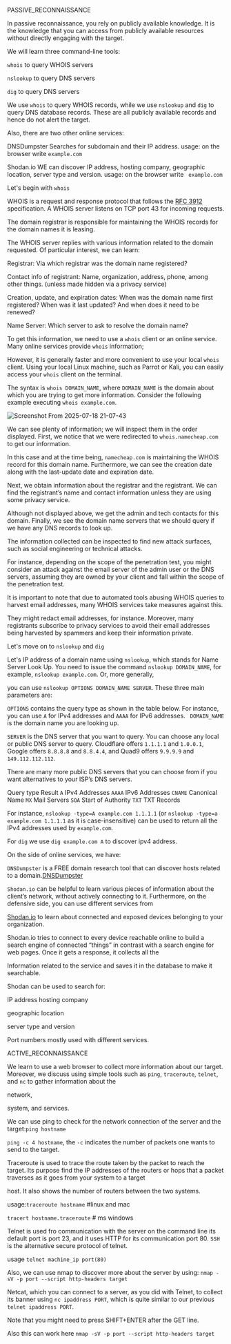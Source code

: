 PASSIVE_RECONNAISSANCE

In passive reconnaissance, you rely on publicly available knowledge. It is the knowledge that you can access from publicly available resources without directly engaging with the target.

We will learn three command-line tools:

`whois` to query WHOIS servers

`nslookup` to query DNS servers

`dig` to query DNS servers

We use `whois` to query WHOIS records, while we use `nslookup` and `dig` to query DNS database records. These are all publicly available records and hence do not alert the target.

Also, there are two other online services:

DNSDumpster Searches for subdomain and their IP address. usage: on the browser  write `example.com`

Shodan.io WE can discover IP address, hosting company, geographic location, server type and version. usage: on the browser write ` example.com`

Let's begin with `whois`

WHOIS is a request and response protocol that follows the [RFC 3912](https://www.ietf.org/rfc/rfc3912.txt) specification. A WHOIS server listens on TCP port 43 for incoming requests.

The domain registrar is responsible for maintaining the WHOIS records for the domain names it is leasing. 

The WHOIS server replies with various information related to the domain requested. Of particular interest, we can learn:

Registrar: Via which registrar was the domain name registered?

Contact info of registrant: Name, organization, address, phone, among other things. (unless made hidden via a privacy service)

Creation, update, and expiration dates: When was the domain name first registered? When was it last updated? And when does it need to be renewed?

Name Server: Which server to ask to resolve the domain name?

To get this information, we need to use a `whois` client or an online service. Many online services provide `whois` information;

However, it is generally faster and more convenient to use your local `whois` client. Using your local Linux machine, such as Parrot or Kali, you can easily access your `whois` client on the terminal.

The syntax is `whois DOMAIN_NAME`, where `DOMAIN_NAME` is the domain about which you are trying to get more information. Consider the following example executing `whois example.com`.

![Screenshot From 2025-07-18 21-07-43](https://github.com/user-attachments/assets/ae0e6811-9493-476f-a4bb-fe03b73d3017)

We can see plenty of information; we will inspect them in the order displayed. First, we notice that we were redirected to `whois.namecheap.com` to get our information. 

In this case and at the time being, `namecheap.com` is maintaining the WHOIS record for this domain name. Furthermore, we can see the creation date along with the last-update date and expiration date.

Next, we obtain information about the registrar and the registrant. We can find the registrant’s name and contact information unless they are using some privacy service. 

Although not displayed above, we get the admin and tech contacts for this domain. Finally, we see the domain name servers that we should query if we have any DNS records to look up.

The information collected can be inspected to find new attack surfaces, such as social engineering or technical attacks. 

For instance, depending on the scope of the penetration test, you might consider an attack against the email server of the admin user or the DNS servers, assuming they are owned by your client and fall within the scope of the penetration test.

It is important to note that due to automated tools abusing WHOIS queries to harvest email addresses, many WHOIS services take measures against this. 

They might redact email addresses, for instance. Moreover, many registrants subscribe to privacy services to avoid their email addresses being harvested by spammers and keep their information private.

Let's move on to `nslookup` and `dig`

Let's IP address of a domain name using `nslookup`, which stands for Name Server Look Up. You need to issue the command `nslookup DOMAIN_NAME`, for example, `nslookup example.com`. Or, more generally,

you can use `nslookup OPTIONS DOMAIN_NAME SERVER`. These three main parameters are:

`OPTIONS` contains the query type as shown in the table below. For instance, you can use `A` for IPv4 addresses and `AAAA` for IPv6 addresses.
`
DOMAIN_NAME` is the domain name you are looking up.

`SERVER` is the DNS server that you want to query. You can choose any local or public DNS server to query. Cloudflare offers `1.1.1.1` and `1.0.0.1`, Google offers `8.8.8.8` and `8.8.4.4`, and Quad9 offers `9.9.9.9` and `149.112.112.112`.

There are many more public DNS servers that you can choose from if you want alternatives to your ISP’s DNS servers.

Query type	Result
`A`	       IPv4 Addresses
`AAAA`	     IPv6 Addresses
`CNAME`	     Canonical Name
`MX`	       Mail Servers
`SOA`	       Start of Authority
`TXT`	      TXT Records

For instance, `nslookup -type=A example.com 1.1.1.1` (or `nslookup -type=a example.com 1.1.1.1` as it is case-insensitive) can be used to return all the IPv4 addresses used by `example.com`.

For `dig` we use `dig example.com A` to discover ipv4 address.


On the side of online services, we have:

`DNSDumpster` is a FREE domain research tool that can discover hosts related to a domain.[DNSDumpster](dnsdumpster.com)

`Shodan.io` can be helpful to learn various pieces of information about the client’s network, without actively connecting to it. Furthermore, on the defensive side, you can use different services from 

[Shodan.io](shodan.io) to learn about connected and exposed devices belonging to your organization.

Shodan.io tries to connect to every device reachable online to build a search engine of connected “things” in contrast with a search engine for web pages. Once it gets a response, it collects all the 

Information related to the service and saves it in the database to make it searchable.

Shodan can be used to search for: 

IP address
hosting company

geographic location

server type and version

Port numbers mostly used with different services.





ACTIVE_RECONNAISSANCE

We learn to use a web browser to collect more information about our target. Moreover, we discuss using simple tools such as `ping`, `traceroute`, `telnet`, and `nc` to gather information about the 

network, 

system, and services.

We can use ping to check for the network connection of the server and the target:`ping hostname`

`ping -c 4 hostname`, the `-c` indicates the number of packets one wants to send to the target.

Traceroute is used to trace the route taken by the packet to reach the target. Its purpose find the IP addresses of the routers or hops that a packet traverses as it goes from your system to a target 

host. It also shows the number of routers between the two systems.

usage:`traceroute hostname` #linux and mac

`tracert hostname.traceroute` # ms windows

Telnet is used fro communication with the server on the command line its default port is port 23, and it uses HTTP for its communication port 80. ``SSH`` is the alternative secure protocol of telnet.

usage `telnet machine_ip port(80)`

Also, we can use nmap to discover more about the server by using: `nmap -sV -p port --script http-headers target`

Netcat, which you can connect to a server, as you did with Telnet, to collect its banner using `nc ipaddress PORT`, which is quite similar to our previous `telnet ipaddress PORT`.

Note that you might need to press SHIFT+ENTER after the GET line.

Also this can work here `nmap -sV -p port --script http-headers target`
















































































